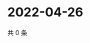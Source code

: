 # 2022-04-26

共 0 条

<!-- BEGIN WEIBO -->
<!-- 最后更新时间 Tue Apr 26 2022 14:16:27 GMT+0800 (China Standard Time) -->

<!-- END WEIBO -->

